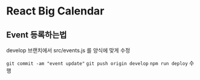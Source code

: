 # React Big Calendar

## Event 등록하는법
develop 브랜치에서 src/events.js 를 양식에 맞게 수정

`git commit -am "event update"`
`git push origin develop`
`npm run deploy` 수행
